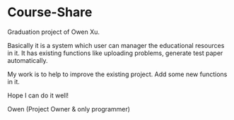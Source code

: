 Course-Share
============

Graduation project of Owen Xu.

Basically it is a system which user can manager the educational resources in it. It has existing functions like uploading problems, 
generate test paper automatically.

My work is to help to improve the existing project. Add some new functions in it. 

Hope I can do it well!

Owen (Project Owner & only programmer)

